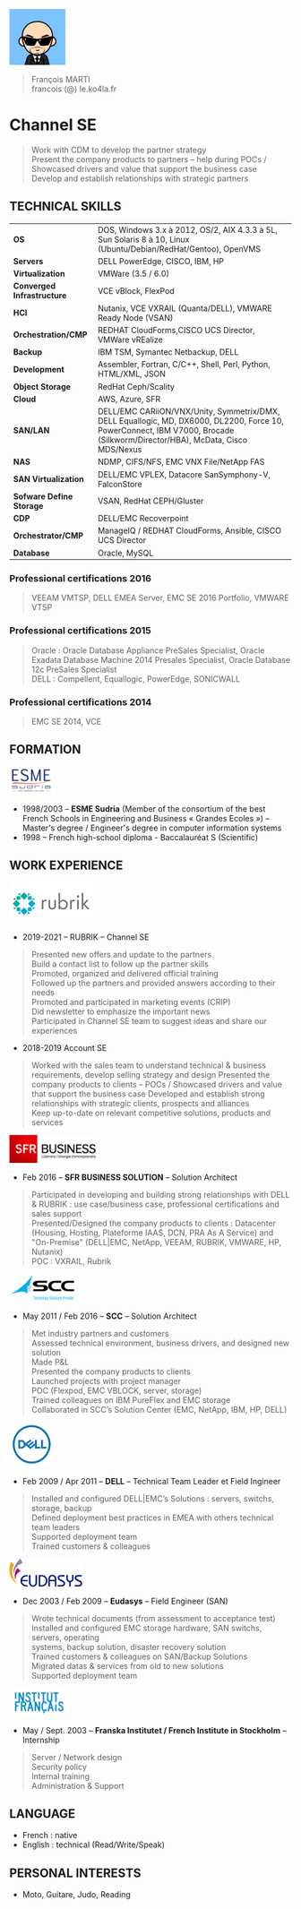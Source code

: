 ![alt Avatar](https://raw.githubusercontent.com/francois-le-ko4la/cv/master/logos/avatar.png)
<br />
>François MARTI <br />
>francois (@) le.ko4la.fr

# Channel SE
> Work with CDM to develop the partner strategy<br />
> Present the company products to partners – help during POCs / Showcased drivers and value that support the business case<br />
> Develop and establish relationships with strategic partners


## TECHNICAL SKILLS

| | |
|-|-|
| __OS__                 |   DOS, Windows 3.x à 2012, OS/2, AIX 4.3.3 à 5L, Sun Solaris 8 à 10, Linux (Ubuntu/Debian/RedHat/Gentoo), OpenVMS |
| __Servers__           | DELL PowerEdge, CISCO, IBM, HP  |
| __Virtualization__     |   VMWare (3.5 / 6.0)  |
| __Converged Infrastructure__        | VCE vBlock, FlexPod |
| __HCI__   |  Nutanix, VCE VXRAIL (Quanta/DELL), VMWARE Ready Node (VSAN) |
| __Orchestration/CMP__  | REDHAT CloudForms,CISCO UCS Director, VMWare vREalize |
| __Backup__ | IBM TSM, Symantec Netbackup, DELL|EMC AVAMAR / DataDomain, VEEAM, RUBRIK
| __Development__           | Assembler, Fortran, C/C++, Shell, Perl, Python, HTML/XML, JSON |
| __Object Storage__ | RedHat Ceph/Scality |
| __Cloud__ | AWS, Azure, SFR |
| __SAN/LAN__                | DELL/EMC CARiiON/VNX/Unity, Symmetrix/DMX, DELL Equallogic, MD, DX6000, DL2200, Force 10, PowerConnect, IBM V7000, Brocade (Silkworm/Director/HBA), McData, Cisco MDS/Nexus |
| __NAS__ | NDMP, CIFS/NFS, EMC VNX File/NetApp FAS |
| __SAN Virtualization__ | DELL/EMC VPLEX, Datacore SanSymphony-V, FalconStore
| __Sofware Define Storage__         | VSAN, RedHat CEPH/Gluster |
| __CDP__                | DELL/EMC Recoverpoint |
| __Orchestrator/CMP__ | ManageIQ / REDHAT CloudForms, Ansible, CISCO UCS Director |
| __Database__ | Oracle, MySQL |

### Professional certifications 2016
> VEEAM VMTSP, DELL EMEA Server, EMC SE 2016 Portfolio, VMWARE VTSP

### Professional certifications 2015
> Oracle : Oracle Database Appliance PreSales Specialist, Oracle Exadata Database Machine 2014 Presales Specialist, Oracle Database 12c PreSales Specialist <br />
> DELL : Compellent, Equallogic, PowerEdge, SONICWALL

### Professional certifications 2014
> EMC SE 2014,
> VCE

## FORMATION
![Alt ESME](https://raw.githubusercontent.com/francois-le-ko4la/cv/master/logos/ESME.png)
- 1998/2003 – __ESME Sudria__ (Member of the consortium of the best French Schools in Engineering and Business « Grandes Ecoles ») – Master's degree / Engineer's degree in computer information systems
- 1998 – French high-school diploma - Baccalauréat S (Scientific)

## WORK EXPERIENCE
![Alt SFR](https://raw.githubusercontent.com/francois-le-ko4la/cv/master/logos/rubrik-150.png)
- 2019-2021 – RUBRIK – Channel SE
> Presented new offers and update to the partners<br />
> Build a contact list to follow up the partner skills<br />
> Promoted, organized and delivered official training<br />
> Followed up the partners and provided answers according to their needs<br />
> Promoted and participated in marketing events (CRIP)<br />
> Did newsletter to emphasize the important news<br />
> Participated in Channel SE team to suggest ideas and share our experiences

- 2018-2019 Account SE
> Worked with the sales team to understand technical & business requirements, develop selling strategy and design
> Presented the company products to clients – POCs / Showcased drivers and value that support the business case
> Developed and establish strong relationships with strategic clients, prospects and alliances<br />
> Keep up-to-date on relevant competitive solutions, products and services

![Alt SFR](https://raw.githubusercontent.com/francois-le-ko4la/cv/master/logos/SFRBusiness.png)
- Feb 2016 – __SFR BUSINESS SOLUTION__ – Solution Architect

> Participated in developing and building strong relationships with DELL & RUBRIK : use case/business case, professional certifications and sales support <br />
> Presented/Designed the company products to clients : Datacenter (Housing, Hosting,
Plateforme IAAS, DCN, PRA As A Service) and "On-Premise" (DELL|EMC, NetApp, VEEAM, RUBRIK, VMWARE, HP, Nutanix) <br />
> POC : VXRAIL, Rubrik <br />

![Alt SCC](https://raw.githubusercontent.com/francois-le-ko4la/cv/master/logos/SCC.png)
- May 2011 / Feb 2016 – __SCC__ – Solution Architect

> Met industry partners and customers <br />
> Assessed technical environment, business drivers, and designed new solution <br />
> Made P&L <br />
> Presented the company products to clients <br />
> Launched projects with project manager <br />
> POC (Flexpod, EMC VBLOCK, server, storage) <br />
> Trained colleagues on IBM PureFlex and EMC storage <br />
> Collaborated in SCC’s Solution Center (EMC, NetApp, IBM, HP, DELL) <br />

![Alt DELL](https://raw.githubusercontent.com/francois-le-ko4la/cv/master/logos/DELL.png)
- Feb 2009 / Apr 2011 – __DELL__ – Technical Team Leader et Field Ingineer
> Installed and configured DELL|EMC’s Solutions : servers, switchs, storage, backup <br />
> Defined deployment best practices in EMEA with others technical team leaders <br />
> Supported deployment team <br />
> Trained customers & colleagues <br />

![Alt Eudasys](https://raw.githubusercontent.com/francois-le-ko4la/cv/master/logos/Eudasys.png)
- Dec 2003 / Feb 2009 – __Eudasys__ – Field Engineer (SAN)
> Wrote technical documents (from assessment to acceptance test) <br />
> Installed and configured EMC storage hardware, SAN switchs, servers, operating <br />
systems, backup solution, disaster recovery solution <br />
> Trained customers & colleagues on SAN/Backup Solutions <br />
> Migrated datas & services from old to new solutions <br />
> Supported deployment team <br />

![Alt IFS](https://raw.githubusercontent.com/francois-le-ko4la/cv/master/logos/InstitutFrancais.png)
- May / Sept. 2003 – __Franska Institutet / French Institute in Stockholm__ – Internship
> Server / Network design<br />
> Security policy<br />
> Internal training<br />
> Administration & Support

## LANGUAGE
- French : native
- English : technical (Read/Write/Speak)

## PERSONAL INTERESTS
- Moto, Guitare, Judo, Reading
